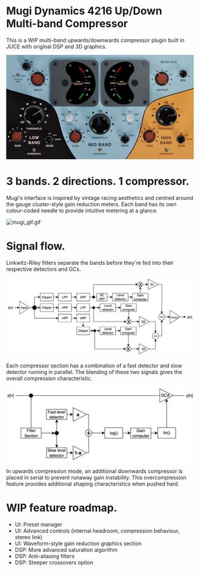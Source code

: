 # Mugi Dynamics 4216 Up/Down Multi-band Compressor

This is a WIP multi-band upwards/downwards compressor plugin built in JUCE with original DSP and 3D graphics.

![mugi_ui.png](Misc/mugi_ui.png)

# 3 bands. 2 directions. 1 compressor.

Mugi's interface is inspired by vintage racing aesthetics and centred around the gauge cluster-style gain reduction meters. Each band has its own colour-coded needle to provide intuitive metering at a glance.

![mugi_gif.gif](Misc/mugi_gif.gif)

# Signal flow.

Linkwitz-Riley filters separate the bands before they're fed into their respective detectors and GCs.

![signal_flow.png](Misc/signal_flow.png)

Each compressor section has a combination of a fast detector and slow detector running in parallel. The blending of these two signals gives the overall compression characteristic.

![detector_diagram.png](Misc/detector_diagram.png)

In upwards compression mode, an additional downwards compressor is placed in serial to prevent runaway gain instability. This overcompression feature provides additional shaping characteristics when pushed hard.

# WIP feature roadmap.

- UI: Preset manager
- UI: Advanced controls (internal headroom, compression behaviour, stereo link)
- UI: Waveform-style gain reduction graphics section
- DSP: More advanced saturation algorithm
- DSP: Anti-aliasing filters
- DSP: Steeper crossovers option
